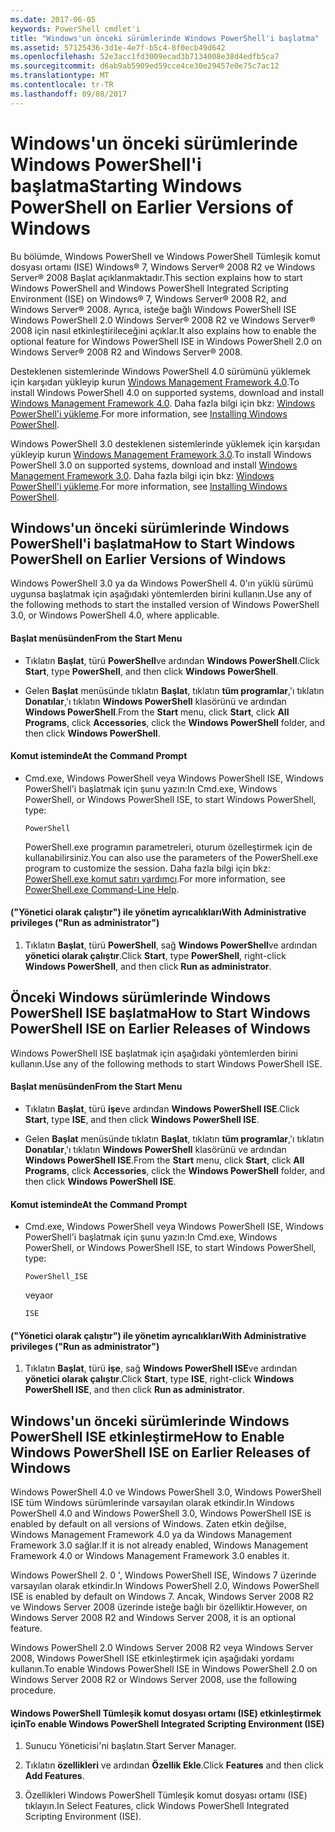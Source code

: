 ```yaml
---
ms.date: 2017-06-05
keywords: PowerShell cmdlet'i
title: "Windows'un önceki sürümlerinde Windows PowerShell'i başlatma"
ms.assetid: 57125436-3d1e-4e7f-b5c4-8f0ecb49d642
ms.openlocfilehash: 52e3acc1fd3009ecad3b7134008e38d4edfb5ca7
ms.sourcegitcommit: d6ab9ab5909ed59cce4ce30e29457e0e75c7ac12
ms.translationtype: MT
ms.contentlocale: tr-TR
ms.lasthandoff: 09/08/2017
---
```

# <a name="starting-windows-powershell-on-earlier-versions-of-windows"></a><span data-ttu-id="25d99-103">Windows'un önceki sürümlerinde Windows PowerShell'i başlatma</span><span class="sxs-lookup"><span data-stu-id="25d99-103">Starting Windows PowerShell on Earlier Versions of Windows</span></span>
<span data-ttu-id="25d99-104">Bu bölümde, Windows PowerShell ve Windows PowerShell Tümleşik komut dosyası ortamı (ISE) Windows® 7, Windows Server® 2008 R2 ve Windows Server® 2008 Başlat açıklanmaktadır.</span><span class="sxs-lookup"><span data-stu-id="25d99-104">This section explains how to start Windows PowerShell and Windows PowerShell Integrated Scripting Environment (ISE) on Windows® 7, Windows Server® 2008 R2, and Windows Server® 2008.</span></span> <span data-ttu-id="25d99-105">Ayrıca, isteğe bağlı Windows PowerShell ISE Windows PowerShell 2.0 Windows Server® 2008 R2 ve Windows Server® 2008 için nasıl etkinleştirileceğini açıklar.</span><span class="sxs-lookup"><span data-stu-id="25d99-105">It also explains how to enable the optional feature for Windows PowerShell ISE in Windows PowerShell 2.0 on Windows Server® 2008 R2 and Windows Server® 2008.</span></span>

<span data-ttu-id="25d99-106">Desteklenen sistemlerinde Windows PowerShell 4.0 sürümünü yüklemek için karşıdan yükleyip kurun [Windows Management Framework 4.0](http://go.microsoft.com/fwlink/?LinkID=293881).</span><span class="sxs-lookup"><span data-stu-id="25d99-106">To install Windows PowerShell 4.0 on supported systems, download and install [Windows Management Framework 4.0](http://go.microsoft.com/fwlink/?LinkID=293881).</span></span> <span data-ttu-id="25d99-107">Daha fazla bilgi için bkz: [Windows PowerShell'i yükleme](Installing-Windows-PowerShell.md).</span><span class="sxs-lookup"><span data-stu-id="25d99-107">For more information, see [Installing Windows PowerShell](Installing-Windows-PowerShell.md).</span></span>

<span data-ttu-id="25d99-108">Windows PowerShell 3.0 desteklenen sistemlerinde yüklemek için karşıdan yükleyip kurun [Windows Management Framework 3.0](http://go.microsoft.com/fwlink/?LinkID=240290).</span><span class="sxs-lookup"><span data-stu-id="25d99-108">To install Windows PowerShell 3.0 on supported systems, download and install [Windows Management Framework 3.0](http://go.microsoft.com/fwlink/?LinkID=240290).</span></span> <span data-ttu-id="25d99-109">Daha fazla bilgi için bkz: [Windows PowerShell'i yükleme](Installing-Windows-PowerShell.md).</span><span class="sxs-lookup"><span data-stu-id="25d99-109">For more information, see [Installing Windows PowerShell](Installing-Windows-PowerShell.md).</span></span>

## <a name="how-to-start-windows-powershell-on-earlier-versions-of-windows"></a><span data-ttu-id="25d99-110">Windows'un önceki sürümlerinde Windows PowerShell'i başlatma</span><span class="sxs-lookup"><span data-stu-id="25d99-110">How to Start Windows PowerShell on Earlier Versions of Windows</span></span>
<span data-ttu-id="25d99-111">Windows PowerShell 3.0 ya da Windows PowerShell 4. 0'ın yüklü sürümü uygunsa başlatmak için aşağıdaki yöntemlerden birini kullanın.</span><span class="sxs-lookup"><span data-stu-id="25d99-111">Use any of the following methods to start the installed version of Windows PowerShell 3.0, or Windows PowerShell 4.0, where applicable.</span></span>

#### <a name="from-the-start-menu"></a><span data-ttu-id="25d99-112">Başlat menüsünden</span><span class="sxs-lookup"><span data-stu-id="25d99-112">From the Start Menu</span></span>

- <span data-ttu-id="25d99-113">Tıklatın **Başlat**, türü **PowerShell**ve ardından **Windows PowerShell**.</span><span class="sxs-lookup"><span data-stu-id="25d99-113">Click **Start**, type **PowerShell**, and then click **Windows PowerShell**.</span></span>

- <span data-ttu-id="25d99-114">Gelen **Başlat** menüsünde tıklatın **Başlat**, tıklatın **tüm programlar**,'ı tıklatın **Donatılar**,'ı tıklatın **Windows PowerShell**  klasörünü ve ardından **Windows PowerShell**.</span><span class="sxs-lookup"><span data-stu-id="25d99-114">From the **Start** menu, click **Start**, click **All Programs**, click **Accessories**, click the **Windows PowerShell** folder, and then click **Windows PowerShell**.</span></span>

#### <a name="at-the-command-prompt"></a><span data-ttu-id="25d99-115">Komut isteminde</span><span class="sxs-lookup"><span data-stu-id="25d99-115">At the Command Prompt</span></span>

- <span data-ttu-id="25d99-116">Cmd.exe, Windows PowerShell veya Windows PowerShell ISE, Windows PowerShell'i başlatmak için şunu yazın:</span><span class="sxs-lookup"><span data-stu-id="25d99-116">In Cmd.exe, Windows PowerShell, or Windows PowerShell ISE, to start Windows PowerShell, type:</span></span>

    ```
    PowerShell
    ```

    <span data-ttu-id="25d99-117">PowerShell.exe programın parametreleri, oturum özelleştirmek için de kullanabilirsiniz.</span><span class="sxs-lookup"><span data-stu-id="25d99-117">You can also use the parameters of the PowerShell.exe program to customize the session.</span></span> <span data-ttu-id="25d99-118">Daha fazla bilgi için bkz: [PowerShell.exe komut satırı yardımcı](../core-powershell/console/PowerShell.exe-Command-Line-Help.md).</span><span class="sxs-lookup"><span data-stu-id="25d99-118">For more information, see [PowerShell.exe Command-Line Help](../core-powershell/console/PowerShell.exe-Command-Line-Help.md).</span></span>

#### <a name="with-administrative-privileges-run-as-administrator"></a><span data-ttu-id="25d99-119">("Yönetici olarak çalıştır") ile yönetim ayrıcalıkları</span><span class="sxs-lookup"><span data-stu-id="25d99-119">With Administrative privileges ("Run as administrator")</span></span>

1. <span data-ttu-id="25d99-120">Tıklatın **Başlat**, türü **PowerShell**, sağ **Windows PowerShell**ve ardından **yönetici olarak çalıştır**.</span><span class="sxs-lookup"><span data-stu-id="25d99-120">Click **Start**, type **PowerShell**, right-click **Windows PowerShell**, and then click **Run as administrator**.</span></span>

## <a name="how-to-start-windows-powershell-ise-on-earlier-releases-of-windows"></a><span data-ttu-id="25d99-121">Önceki Windows sürümlerinde Windows PowerShell ISE başlatma</span><span class="sxs-lookup"><span data-stu-id="25d99-121">How to Start Windows PowerShell ISE on Earlier Releases of Windows</span></span>
<span data-ttu-id="25d99-122">Windows PowerShell ISE başlatmak için aşağıdaki yöntemlerden birini kullanın.</span><span class="sxs-lookup"><span data-stu-id="25d99-122">Use any of the following methods to start Windows PowerShell ISE.</span></span>

#### <a name="from-the-start-menu"></a><span data-ttu-id="25d99-123">Başlat menüsünden</span><span class="sxs-lookup"><span data-stu-id="25d99-123">From the Start Menu</span></span>

- <span data-ttu-id="25d99-124">Tıklatın **Başlat**, türü **işe**ve ardından **Windows PowerShell ISE**.</span><span class="sxs-lookup"><span data-stu-id="25d99-124">Click **Start**, type **ISE**, and then click **Windows PowerShell ISE**.</span></span>

- <span data-ttu-id="25d99-125">Gelen **Başlat** menüsünde tıklatın **Başlat**, tıklatın **tüm programlar**,'ı tıklatın **Donatılar**,'ı tıklatın **Windows PowerShell**  klasörünü ve ardından **Windows PowerShell ISE**.</span><span class="sxs-lookup"><span data-stu-id="25d99-125">From the **Start** menu, click **Start**, click **All Programs**, click **Accessories**, click the **Windows PowerShell** folder, and then click **Windows PowerShell ISE**.</span></span>

#### <a name="at-the-command-prompt"></a><span data-ttu-id="25d99-126">Komut isteminde</span><span class="sxs-lookup"><span data-stu-id="25d99-126">At the Command Prompt</span></span>

- <span data-ttu-id="25d99-127">Cmd.exe, Windows PowerShell veya Windows PowerShell ISE, Windows PowerShell'i başlatmak için şunu yazın:</span><span class="sxs-lookup"><span data-stu-id="25d99-127">In Cmd.exe, Windows PowerShell, or Windows PowerShell ISE, to start Windows PowerShell, type:</span></span>

    ```
    PowerShell_ISE
    ```

    <span data-ttu-id="25d99-128">veya</span><span class="sxs-lookup"><span data-stu-id="25d99-128">or</span></span>

    ```
    ISE
    ```

#### <a name="with-administrative-privileges-run-as-administrator"></a><span data-ttu-id="25d99-129">("Yönetici olarak çalıştır") ile yönetim ayrıcalıkları</span><span class="sxs-lookup"><span data-stu-id="25d99-129">With Administrative privileges ("Run as administrator")</span></span>

1. <span data-ttu-id="25d99-130">Tıklatın **Başlat**, türü **işe**, sağ **Windows PowerShell ISE**ve ardından **yönetici olarak çalıştır**.</span><span class="sxs-lookup"><span data-stu-id="25d99-130">Click **Start**, type **ISE**, right-click **Windows PowerShell ISE**, and then click **Run as administrator**.</span></span>

## <a name="how-to-enable-windows-powershell-ise-on-earlier-releases-of-windows"></a><span data-ttu-id="25d99-131">Windows'un önceki sürümlerinde Windows PowerShell ISE etkinleştirme</span><span class="sxs-lookup"><span data-stu-id="25d99-131">How to Enable Windows PowerShell ISE on Earlier Releases of Windows</span></span>
<span data-ttu-id="25d99-132">Windows PowerShell 4.0 ve Windows PowerShell 3.0, Windows PowerShell ISE tüm Windows sürümlerinde varsayılan olarak etkindir.</span><span class="sxs-lookup"><span data-stu-id="25d99-132">In Windows PowerShell 4.0 and Windows PowerShell 3.0, Windows PowerShell ISE is enabled by default on all versions of Windows.</span></span> <span data-ttu-id="25d99-133">Zaten etkin değilse, Windows Management Framework 4.0 ya da Windows Management Framework 3.0 sağlar.</span><span class="sxs-lookup"><span data-stu-id="25d99-133">If it is not already enabled, Windows Management Framework 4.0 or Windows Management Framework 3.0 enables it.</span></span>

<span data-ttu-id="25d99-134">Windows PowerShell 2. 0 ', Windows PowerShell ISE, Windows 7 üzerinde varsayılan olarak etkindir.</span><span class="sxs-lookup"><span data-stu-id="25d99-134">In Windows PowerShell 2.0, Windows PowerShell ISE is enabled by default on Windows 7.</span></span> <span data-ttu-id="25d99-135">Ancak, Windows Server 2008 R2 ve Windows Server 2008 üzerinde isteğe bağlı bir özelliktir.</span><span class="sxs-lookup"><span data-stu-id="25d99-135">However, on Windows Server 2008 R2 and Windows Server 2008, it is an optional feature.</span></span>

<span data-ttu-id="25d99-136">Windows PowerShell 2.0 Windows Server 2008 R2 veya Windows Server 2008, Windows PowerShell ISE etkinleştirmek için aşağıdaki yordamı kullanın.</span><span class="sxs-lookup"><span data-stu-id="25d99-136">To enable Windows PowerShell ISE in Windows PowerShell 2.0 on Windows Server 2008 R2 or Windows Server 2008, use the following procedure.</span></span>

#### <a name="to-enable-windows-powershell-integrated-scripting-environment-ise"></a><span data-ttu-id="25d99-137">Windows PowerShell Tümleşik komut dosyası ortamı (ISE) etkinleştirmek için</span><span class="sxs-lookup"><span data-stu-id="25d99-137">To enable Windows PowerShell Integrated Scripting Environment (ISE)</span></span>

1. <span data-ttu-id="25d99-138">Sunucu Yöneticisi'ni başlatın.</span><span class="sxs-lookup"><span data-stu-id="25d99-138">Start Server Manager.</span></span>

2. <span data-ttu-id="25d99-139">Tıklatın **özellikleri** ve ardından **Özellik Ekle**.</span><span class="sxs-lookup"><span data-stu-id="25d99-139">Click **Features** and then click **Add Features**.</span></span>

3. <span data-ttu-id="25d99-140">Özellikleri Windows PowerShell Tümleşik komut dosyası ortamı (ISE) tıklayın.</span><span class="sxs-lookup"><span data-stu-id="25d99-140">In Select Features, click Windows PowerShell Integrated Scripting Environment (ISE).</span></span>

